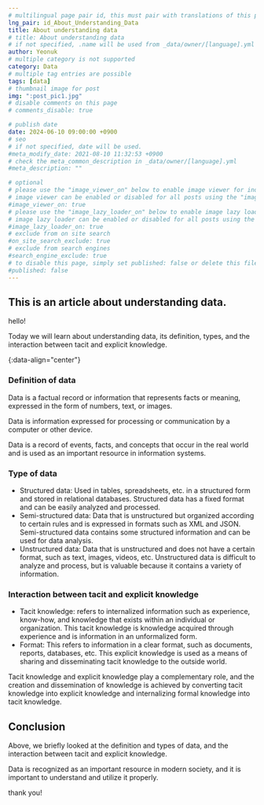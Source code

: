 ```yaml
---
# multilingual page pair id, this must pair with translations of this page. (This name must be unique)
lng_pair: id_About_Understanding_Data
title: About understanding data
# title: About understanding data
# if not specified, .name will be used from _data/owner/[language].yml
author: Yeonuk
# multiple category is not supported
category: Data
# multiple tag entries are possible
tags: [data]
# thumbnail image for post
img: ":post_pic1.jpg"
# disable comments on this page
# comments_disable: true

# publish date
date: 2024-06-10 09:00:00 +0900
# seo
# if not specified, date will be used.
#meta_modify_date: 2021-08-10 11:32:53 +0900
# check the meta_common_description in _data/owner/[language].yml
#meta_description: ""

# optional
# please use the "image_viewer_on" below to enable image viewer for individual pages or posts (_posts/ or [language]/_posts folders).
# image viewer can be enabled or disabled for all posts using the "image_viewer_posts: true" setting in _data/conf/main.yml.
#image_viewer_on: true
# please use the "image_lazy_loader_on" below to enable image lazy loader for individual pages or posts (_posts/ or [language]/_posts folders).
# image lazy loader can be enabled or disabled for all posts using the "image_lazy_loader_posts: true" setting in _data/conf/main.yml.
#image_lazy_loader_on: true
# exclude from on site search
#on_site_search_exclude: true
# exclude from search engines
#search_engine_exclude: true
# to disable this page, simply set published: false or delete this file
#published: false
---
```


<!-- outline-start -->

## This is an article about understanding data.

hello!

Today we will learn about understanding data, its definition, types, and the interaction between tacit and explicit knowledge.

{:data-align="center"}

<!-- outline-end -->

### Definition of data

Data is a factual record or information that represents facts or meaning, expressed in the form of numbers, text, or images.

Data is information expressed for processing or communication by a computer or other device.

Data is a record of events, facts, and concepts that occur in the real world and is used as an important resource in information systems.

### Type of data

- Structured data: Used in tables, spreadsheets, etc. in a structured form and stored in relational databases. Structured data has a fixed format and can be easily analyzed and processed.
- Semi-structured data: Data that is unstructured but organized according to certain rules and is expressed in formats such as XML and JSON. Semi-structured data contains some structured information and can be used for data analysis.
- Unstructured data: Data that is unstructured and does not have a certain format, such as text, images, videos, etc. Unstructured data is difficult to analyze and process, but is valuable because it contains a variety of information.

### Interaction between tacit and explicit knowledge

- Tacit knowledge: refers to internalized information such as experience, know-how, and knowledge that exists within an individual or organization. This tacit knowledge is knowledge acquired through experience and is information in an unformalized form.
- Format: This refers to information in a clear format, such as documents, reports, databases, etc. This explicit knowledge is used as a means of sharing and disseminating tacit knowledge to the outside world.

Tacit knowledge and explicit knowledge play a complementary role, and the creation and dissemination of knowledge is achieved by converting tacit knowledge into explicit knowledge and internalizing formal knowledge into tacit knowledge.

## Conclusion

Above, we briefly looked at the definition and types of data, and the interaction between tacit and explicit knowledge.

Data is recognized as an important resource in modern society, and it is important to understand and utilize it properly.

thank you!
